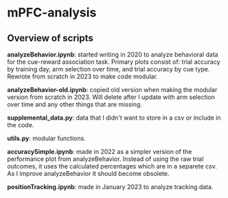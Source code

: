 # mPFC-analysis

## Overview of scripts
**analyzeBehavior.ipynb**: started writing in 2020 to analyze behavioral data for the cue-reward association task. Primary plots consist of: trial accuracy by training day, arm selection over time, and trial accuracy by cue type. Rewrote from scratch in 2023 to make code modular.

**analyzeBehavior-old.ipynb**: copied old version when making the modular version from scratch in 2023. Will delete after I update with arm selection over time and any other things that are missing.

**supplemental_data.py**: data that I didn't want to store in a csv or include in the code.

**utils.py**: modular functions.

**accuracySimple.ipynb**: made in 2022 as a simpler version of the performance plot from analyzeBehavior. Instead of using the raw trial outcomes, it uses the calculated percentages which are in a separete csv. As I improve analyzeBehavior it should become obsolete.

**positionTracking.ipynb**: made in January 2023 to analyze tracking data.
